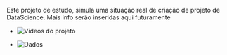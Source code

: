 Este projeto de estudo, simula uma situação real de criação de projeto de DataScience. Mais info serão inseridas aqui futuramente

* ![Videos do projeto](https://www.youtube.com/watch?v=6CoM665ZoKA)

* ![Dados](https://www.kaggle.com/olistbr/brazilian-ecommerce)
